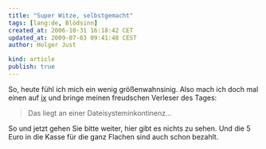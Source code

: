 ```yaml
---
title: "Super Witze, selbstgemacht"
tags: [lang:de, Blödsinn]
created_at: 2006-10-31 16:18:42 CET
updated_at: 2009-07-03 09:41:48 CEST
author: Holger Just

kind: article
publish: true
---
```


So, heute fühl ich mich ein wenig größenwahnsinig. Also mach ich doch mal einen auf [ix](http://wirres.net/article/topiclist/30) und bringe meinen freudschen Verleser des Tages:

>Das liegt an einer Dateisysteminkontinenz...

So und jetzt gehen Sie bitte weiter, hier gibt es nichts zu sehen. Und die 5 Euro in die Kasse für die ganz Flachen sind auch schon bezahlt.